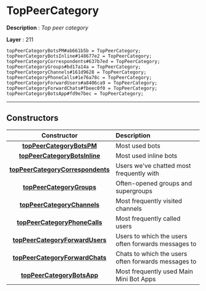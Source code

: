 # TopPeerCategory

**Description** : *Top peer category*

**Layer** : 211

```tl
topPeerCategoryBotsPM#ab661b5b = TopPeerCategory;
topPeerCategoryBotsInline#148677e2 = TopPeerCategory;
topPeerCategoryCorrespondents#637b7ed = TopPeerCategory;
topPeerCategoryGroups#bd17a14a = TopPeerCategory;
topPeerCategoryChannels#161d9628 = TopPeerCategory;
topPeerCategoryPhoneCalls#1e76a78c = TopPeerCategory;
topPeerCategoryForwardUsers#a8406ca9 = TopPeerCategory;
topPeerCategoryForwardChats#fbeec0f0 = TopPeerCategory;
topPeerCategoryBotsApp#fd9e7bec = TopPeerCategory;
```

---

## Constructors

| Constructor | Description |
| :---: | :--- |
| [**topPeerCategoryBotsPM**](constructor/topPeerCategoryBotsPM) | Most used bots |
| [**topPeerCategoryBotsInline**](constructor/topPeerCategoryBotsInline) | Most used inline bots |
| [**topPeerCategoryCorrespondents**](constructor/topPeerCategoryCorrespondents) | Users we've chatted most frequently with |
| [**topPeerCategoryGroups**](constructor/topPeerCategoryGroups) | Often-opened groups and supergroups |
| [**topPeerCategoryChannels**](constructor/topPeerCategoryChannels) | Most frequently visited channels |
| [**topPeerCategoryPhoneCalls**](constructor/topPeerCategoryPhoneCalls) | Most frequently called users |
| [**topPeerCategoryForwardUsers**](constructor/topPeerCategoryForwardUsers) | Users to which the users often forwards messages to |
| [**topPeerCategoryForwardChats**](constructor/topPeerCategoryForwardChats) | Chats to which the users often forwards messages to |
| [**topPeerCategoryBotsApp**](constructor/topPeerCategoryBotsApp) | Most frequently used Main Mini Bot Apps |